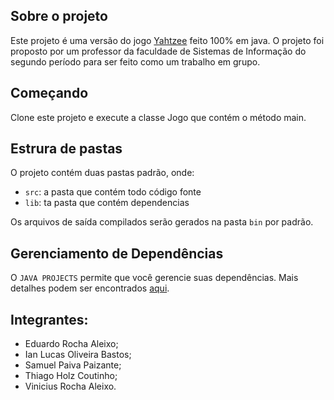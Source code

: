 ## Sobre o projeto

Este projeto é uma versão do jogo [Yahtzee](https://pt.wikipedia.org/wiki/Yahtzee) feito 100% em java. O projeto foi proposto por um professor da faculdade de Sistemas de Informação do segundo período para ser feito como um trabalho em grupo.

## Começando

Clone este projeto e execute a classe Jogo que contém o método main.

## Estrura de pastas

O projeto contém duas pastas padrão, onde:

- `src`: a pasta que contém todo código fonte
- `lib`: ta pasta que contém dependencias

Os arquivos de saída compilados serão gerados na pasta `bin` por padrão.

## Gerenciamento de Dependências

O `JAVA PROJECTS` permite que você gerencie suas dependências. Mais detalhes podem ser encontrados [aqui](https://github.com/microsoft/vscode-java-dependency#manage-dependencies).

## Integrantes:

- Eduardo Rocha Aleixo;
- Ian Lucas Oliveira Bastos;
- Samuel Paiva Paizante;
- Thiago Holz Coutinho;
- Vinicius Rocha Aleixo.